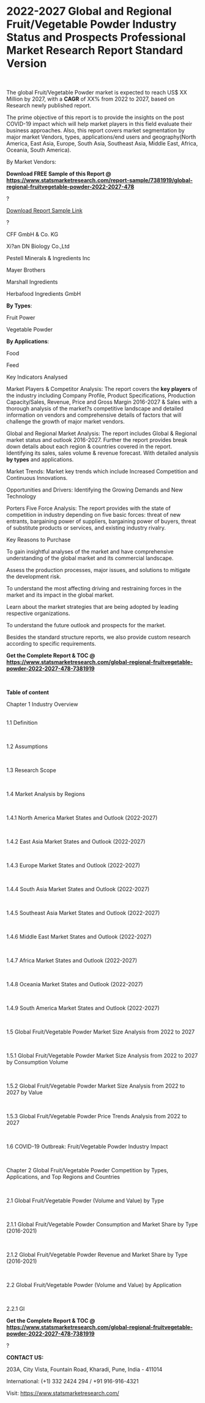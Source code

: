 <h1>2022-2027 Global and Regional Fruit/Vegetable Powder Industry Status and Prospects Professional Market Research Report Standard Version</h1><br/><p>The global Fruit/Vegetable Powder market is expected to reach US$ XX Million by 2027, with a <strong>CAGR</strong> of XX% from 2022 to 2027, based on Research newly published report.</p>
 
 
 
 <p>The prime objective of this report is to provide the insights on the post COVID-19 impact which will help market players in this field evaluate their business approaches. Also, this report covers market segmentation by major market Vendors, types, applications/end users and geography(North America, East Asia, Europe, South Asia, Southeast Asia, Middle East, Africa, Oceania, South America).</p>
 
 
 
 <p>By Market Vendors:</p>
 
 
 
 <div><b>Download FREE Sample of this Report @ <a href="https://www.statsmarketresearch.com/download-free-sample/7381919/global-regional-fruitvegetable-powder-2022-2027-478">https://www.statsmarketresearch.com/report-sample/7381919/global-regional-fruitvegetable-powder-2022-2027-478</a></b></div>
 
 
 
 <p>? </p>
 
 
 
 <p><a href="https://www.statsmarketresearch.com/download-free-sample/7381919/global-regional-fruitvegetable-powder-2022-2027-478">Download Report Sample Link</a></p>
 
 
 
 <p>? </p>
 
 
 
 <p>CFF GmbH & Co. KG</p>
 
 
 
 <p>Xi?an DN Biology Co.,Ltd</p>
 
 
 
 <p>Pestell Minerals & Ingredients Inc</p>
 
 
 
 <p>Mayer Brothers</p>
 
 
 
 <p>Marshall Ingredients</p>
 
 
 
 <p>Herbafood Ingredients GmbH</p>
 
 
 
 <p><strong>By Types</strong>:</p>
 
 
 
 <p>Fruit Power</p>
 
 
 
 <p>Vegetable Powder</p>
 
 
 
 <p><strong><strong>By Applications</strong></strong>:</p>
 
 
 
 <p>Food</p>
 
 
 
 <p>Feed</p>
 
 
 
 <p>Key Indicators Analysed</p>
 
 
 
 <p>Market Players & Competitor Analysis: The report covers the <strong>key players</strong> of the industry including Company Profile, Product Specifications, Production Capacity/Sales, Revenue, Price and Gross Margin 2016-2027 & Sales with a thorough analysis of the market?s competitive landscape and detailed information on vendors and comprehensive details of factors that will challenge the growth of major market vendors.</p>
 
 
 
 <p>Global and Regional Market Analysis: The report includes Global & Regional market status and outlook 2016-2027. Further the report provides break down details about each region & countries covered in the report. Identifying its sales, sales volume & revenue forecast. With detailed analysis <strong>by types</strong> and applications.</p>
 
 
 
 <p>Market Trends: Market key trends which include Increased Competition and Continuous Innovations.</p>
 
 
 
 <p>Opportunities and Drivers: Identifying the Growing Demands and New Technology</p>
 
 
 
 <p>Porters Five Force Analysis: The report provides with the state of competition in industry depending on five basic forces: threat of new entrants, bargaining power of suppliers, bargaining power of buyers, threat of substitute products or services, and existing industry rivalry.</p>
 
 
 
 <p>Key Reasons to Purchase</p>
 
 
 
 <p>To gain insightful analyses of the market and have comprehensive understanding of the global market and its commercial landscape.</p>
 
 
 
 <p>Assess the production processes, major issues, and solutions to mitigate the development risk.</p>
 
 
 
 <p>To understand the most affecting driving and restraining forces in the market and its impact in the global market.</p>
 
 
 
 <p>Learn about the market strategies that are being adopted by leading respective organizations.</p>
 
 
 
 <p>To understand the future outlook and prospects for the market.</p>
 
 
 
 <p>Besides the standard structure reports, we also provide custom research according to specific requirements.</p>
 
 
 
 <div><b>Get the Complete Report & TOC @ <a href="https://www.statsmarketresearch.com/global-regional-fruitvegetable-powder-2022-2027-478-7381919">https://www.statsmarketresearch.com/global-regional-fruitvegetable-powder-2022-2027-478-7381919</a></b></div>
 
 
 
 <p><br />
 
 <b>Table of content</b></p>
 
 
 
 <p>Chapter 1 Industry Overview<br />
 
 <br />
 
 1.1 Definition<br />
 
 <br />
 
 1.2 Assumptions<br />
 
 <br />
 
 1.3 Research Scope<br />
 
 <br />
 
 1.4 Market Analysis by Regions<br />
 
 <br />
 
 1.4.1 North America Market States and Outlook (2022-2027)<br />
 
 <br />
 
 1.4.2 East Asia Market States and Outlook (2022-2027)<br />
 
 <br />
 
 1.4.3 Europe Market States and Outlook (2022-2027)<br />
 
 <br />
 
 1.4.4 South Asia Market States and Outlook (2022-2027)<br />
 
 <br />
 
 1.4.5 Southeast Asia Market States and Outlook (2022-2027)<br />
 
 <br />
 
 1.4.6 Middle East Market States and Outlook (2022-2027)<br />
 
 <br />
 
 1.4.7 Africa Market States and Outlook (2022-2027)<br />
 
 <br />
 
 1.4.8 Oceania Market States and Outlook (2022-2027)<br />
 
 <br />
 
 1.4.9 South America Market States and Outlook (2022-2027)<br />
 
 <br />
 
 1.5 Global Fruit/Vegetable Powder Market Size Analysis from 2022 to 2027<br />
 
 <br />
 
 1.5.1 Global Fruit/Vegetable Powder Market Size Analysis from 2022 to 2027 by Consumption Volume<br />
 
 <br />
 
 1.5.2 Global Fruit/Vegetable Powder Market Size Analysis from 2022 to 2027 by Value<br />
 
 <br />
 
 1.5.3 Global Fruit/Vegetable Powder Price Trends Analysis from 2022 to 2027<br />
 
 <br />
 
 1.6 COVID-19 Outbreak: Fruit/Vegetable Powder Industry Impact<br />
 
 <br />
 
 Chapter 2 Global Fruit/Vegetable Powder Competition by Types, Applications, and Top Regions and Countries<br />
 
 <br />
 
 2.1 Global Fruit/Vegetable Powder (Volume and Value) by Type<br />
 
 <br />
 
 2.1.1 Global Fruit/Vegetable Powder Consumption and Market Share by Type (2016-2021)<br />
 
 <br />
 
 2.1.2 Global Fruit/Vegetable Powder Revenue and Market Share by Type (2016-2021)<br />
 
 <br />
 
 2.2 Global Fruit/Vegetable Powder (Volume and Value) by Application<br />
 
 <br />
 
 2.2.1 Gl</p>
 
 
 
 <div><b>Get the Complete Report & TOC @ <a href="https://www.statsmarketresearch.com/global-regional-fruitvegetable-powder-2022-2027-478-7381919">https://www.statsmarketresearch.com/global-regional-fruitvegetable-powder-2022-2027-478-7381919</a></b></div>
 
 
 
 <p>? </p>
 
 
 
 <p><b>CONTACT US:</b><br />
 
 203A, City Vista, Fountain Road, Kharadi, Pune, India - 411014<br />
 
 International: (+1) 332 2424 294 / +91 916-916-4321<br />
 
 Visit: <a href="https://www.statsmarketresearch.com/">https://www.statsmarketresearch.com/</a></p>
